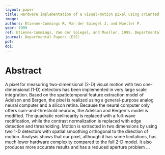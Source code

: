 ```yaml
---
layout: paper
title: Hardware implementation of a visual-motion pixel using oriented spatiotemporal neural filters
image:
authors: Etienne-Cummings R, Van der Spiegel J, and Mueller P.
year: 1999
ref: Etienne-Cummings, Van der Spiegel, and Mueller. 1999. Departmental Papers (ESE).
journal: Departmental Papers (ESE)
pdf: 
doi: 
---
```


# Abstract
A pixel for measuring two-dimensional (2-D) visual motion with two one-dimensional (1-D) detectors has been implemented in very large scale integration. Based on the spatiotemporal feature extraction model of Adelson and Bergen, the pixel is realized using a general-purpose analog neural computer and a silicon retina. Because the neural computer only offers sum-and-threshold neurons, the Adelson and Bergen's model is modified. The quadratic nonlinearity is replaced with a full-wave rectification, while the contrast normalization is replaced with edge detection and thresholding. Motion is extracted in two dimensions by using two 1-D detectors with spatial smoothing orthogonal to the direction of motion. Analysis shows that our pixel, although it has some limitations, has much lower hardware complexity compared to the full 2-D model. It also produces more accurate results and has a reduced aperture problem …

